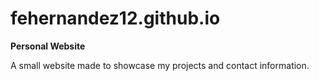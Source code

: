 # fehernandez12.github.io
**Personal Website**

A small website made to showcase my projects and contact information.
